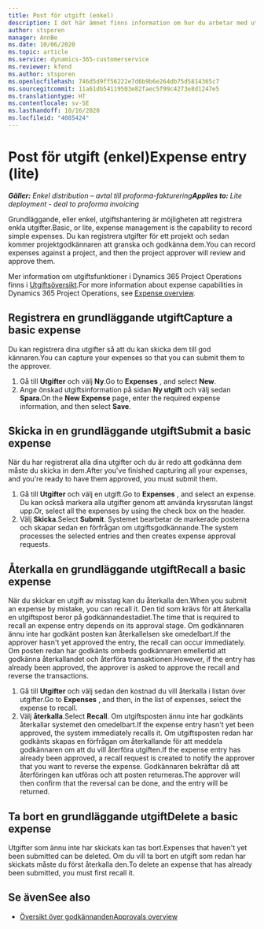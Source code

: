 ```yaml
---
title: Post för utgift (enkel)
description: I det här ämnet finns information om hur du arbetar med utgiftsposter i en enkel distribution.
author: stsporen
manager: AnnBe
ms.date: 10/06/2020
ms.topic: article
ms.service: dynamics-365-customerservice
ms.reviewer: kfend
ms.author: stsporen
ms.openlocfilehash: 746d5d9ff56222e7d6b9b6e264db75d5814365c7
ms.sourcegitcommit: 11a61db54119503e82faec5f99c4273e8d1247e5
ms.translationtype: HT
ms.contentlocale: sv-SE
ms.lasthandoff: 10/16/2020
ms.locfileid: "4085424"
---
```

# <a name="expense-entry-lite"></a><span data-ttu-id="cf340-103">Post för utgift (enkel)</span><span class="sxs-lookup"><span data-stu-id="cf340-103">Expense entry (lite)</span></span>

<span data-ttu-id="cf340-104">_**Gäller:** Enkel distribution – avtal till proforma-fakturering_</span><span class="sxs-lookup"><span data-stu-id="cf340-104">_**Applies to:** Lite deployment - deal to proforma invoicing_</span></span>

<span data-ttu-id="cf340-105">Grundläggande, eller enkel, utgiftshantering är möjligheten att registrera enkla utgifter.</span><span class="sxs-lookup"><span data-stu-id="cf340-105">Basic, or lite, expense management is the capability to record simple expenses.</span></span> <span data-ttu-id="cf340-106">Du kan registrera utgifter för ett projekt och sedan kommer projektgodkännaren att granska och godkänna dem.</span><span class="sxs-lookup"><span data-stu-id="cf340-106">You can record expenses against a project, and then the project approver will review and approve them.</span></span>

<span data-ttu-id="cf340-107">Mer information om utgiftsfunktioner i Dynamics 365 Project Operations finns i [Utgiftsöversikt](expense-overview.md).</span><span class="sxs-lookup"><span data-stu-id="cf340-107">For more information about expense capabilities in Dynamics 365 Project Operations, see [Expense overview](expense-overview.md).</span></span>

## <a name="capture-a-basic-expense"></a><span data-ttu-id="cf340-108">Registrera en grundläggande utgift</span><span class="sxs-lookup"><span data-stu-id="cf340-108">Capture a basic expense</span></span>

<span data-ttu-id="cf340-109">Du kan registrera dina utgifter så att du kan skicka dem till god kännaren.</span><span class="sxs-lookup"><span data-stu-id="cf340-109">You can capture your expenses so that you can submit them to the approver.</span></span>

1. <span data-ttu-id="cf340-110">Gå till **Utgifter** och välj **Ny**.</span><span class="sxs-lookup"><span data-stu-id="cf340-110">Go to **Expenses** , and select **New**.</span></span>
2. <span data-ttu-id="cf340-111">Ange önskad utgiftsinformation på sidan **Ny utgift** och välj sedan **Spara**.</span><span class="sxs-lookup"><span data-stu-id="cf340-111">On the **New Expense** page, enter the required expense information, and then select **Save**.</span></span>

## <a name="submit-a-basic-expense"></a><span data-ttu-id="cf340-112">Skicka in en grundläggande utgift</span><span class="sxs-lookup"><span data-stu-id="cf340-112">Submit a basic expense</span></span>

<span data-ttu-id="cf340-113">När du har registrerat alla dina utgifter och du är redo att godkänna dem måste du skicka in dem.</span><span class="sxs-lookup"><span data-stu-id="cf340-113">After you've finished capturing all your expenses, and you're ready to have them approved, you must submit them.</span></span>

1. <span data-ttu-id="cf340-114">Gå till **Utgifter** och välj en utgift.</span><span class="sxs-lookup"><span data-stu-id="cf340-114">Go to **Expenses** , and select an expense.</span></span> <span data-ttu-id="cf340-115">Du kan också markera alla utgifter genom att använda kryssrutan längst upp.</span><span class="sxs-lookup"><span data-stu-id="cf340-115">Or, select all the expenses by using the check box on the header.</span></span>
2. <span data-ttu-id="cf340-116">Välj **Skicka**.</span><span class="sxs-lookup"><span data-stu-id="cf340-116">Select **Submit**.</span></span> <span data-ttu-id="cf340-117">Systemet bearbetar de markerade posterna och skapar sedan en förfrågan om utgiftsgodkännande.</span><span class="sxs-lookup"><span data-stu-id="cf340-117">The system processes the selected entries and then creates expense approval requests.</span></span>

## <a name="recall-a-basic-expense"></a><span data-ttu-id="cf340-118">Återkalla en grundläggande utgift</span><span class="sxs-lookup"><span data-stu-id="cf340-118">Recall a basic expense</span></span>

<span data-ttu-id="cf340-119">När du skickar en utgift av misstag kan du återkalla den.</span><span class="sxs-lookup"><span data-stu-id="cf340-119">When you submit an expense by mistake, you can recall it.</span></span> <span data-ttu-id="cf340-120">Den tid som krävs för att återkalla en utgiftspost beror på godkännandestadiet.</span><span class="sxs-lookup"><span data-stu-id="cf340-120">The time that is required to recall an expense entry depends on its approval stage.</span></span>  <span data-ttu-id="cf340-121">Om godkännaren ännu inte har godkänt posten kan återkallelsen ske omedelbart.</span><span class="sxs-lookup"><span data-stu-id="cf340-121">If the approver hasn't yet approved the entry, the recall can occur immediately.</span></span> <span data-ttu-id="cf340-122">Om posten redan har godkänts ombeds godkännaren emellertid att godkänna återkallandet och återföra transaktionen.</span><span class="sxs-lookup"><span data-stu-id="cf340-122">However, if the entry has already been approved, the approver is asked to approve the recall and reverse the transactions.</span></span>

1. <span data-ttu-id="cf340-123">Gå till **Utgifter** och välj sedan den kostnad du vill återkalla i listan över utgifter.</span><span class="sxs-lookup"><span data-stu-id="cf340-123">Go to **Expenses** , and then, in the list of expenses, select the expense to recall.</span></span>
2. <span data-ttu-id="cf340-124">Välj **återkalla**.</span><span class="sxs-lookup"><span data-stu-id="cf340-124">Select **Recall**.</span></span> <span data-ttu-id="cf340-125">Om utgiftsposten ännu inte har godkänts återkallar systemet den omedelbart.</span><span class="sxs-lookup"><span data-stu-id="cf340-125">If the expense entry hasn't yet been approved, the system immediately recalls it.</span></span> <span data-ttu-id="cf340-126">Om utgiftsposten redan har godkänts skapas en förfrågan om återkallande för att meddela godkännaren om att du vill återföra utgiften.</span><span class="sxs-lookup"><span data-stu-id="cf340-126">If the expense entry has already been approved, a recall request is created to notify the approver that you want to reverse the expense.</span></span> <span data-ttu-id="cf340-127">Godkännaren bekräftar då att återföringen kan utföras och att posten returneras.</span><span class="sxs-lookup"><span data-stu-id="cf340-127">The approver will then confirm that the reversal can be done, and the entry will be returned.</span></span>

## <a name="delete-a-basic-expense"></a><span data-ttu-id="cf340-128">Ta bort en grundläggande utgift</span><span class="sxs-lookup"><span data-stu-id="cf340-128">Delete a basic expense</span></span>

<span data-ttu-id="cf340-129">Utgifter som ännu inte har skickats kan tas bort.</span><span class="sxs-lookup"><span data-stu-id="cf340-129">Expenses that haven't yet been submitted can be deleted.</span></span> <span data-ttu-id="cf340-130">Om du vill ta bort en utgift som redan har skickats måste du först återkalla den.</span><span class="sxs-lookup"><span data-stu-id="cf340-130">To delete an expense that has already been submitted, you must first recall it.</span></span>

## <a name="see-also"></a><span data-ttu-id="cf340-131">Se även</span><span class="sxs-lookup"><span data-stu-id="cf340-131">See also</span></span>

- [<span data-ttu-id="cf340-132">Översikt över godkännanden</span><span class="sxs-lookup"><span data-stu-id="cf340-132">Approvals overview</span></span>](../approvals/approvals-overview.md)
